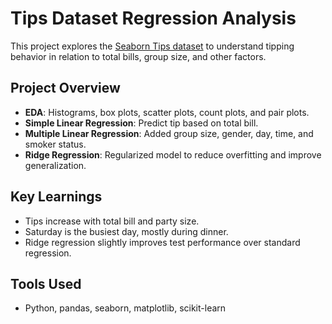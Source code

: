 # Tips Dataset Regression Analysis

This project explores the [Seaborn Tips dataset](https://github.com/mwaskom/seaborn-data) to understand tipping behavior in relation to total bills, group size, and other factors.

## Project Overview

- **EDA**: Histograms, box plots, scatter plots, count plots, and pair plots.
- **Simple Linear Regression**: Predict tip based on total bill.
- **Multiple Linear Regression**: Added group size, gender, day, time, and smoker status.
- **Ridge Regression**: Regularized model to reduce overfitting and improve generalization.

## Key Learnings

- Tips increase with total bill and party size.
- Saturday is the busiest day, mostly during dinner.
- Ridge regression slightly improves test performance over standard regression.

## Tools Used

- Python, pandas, seaborn, matplotlib, scikit-learn
